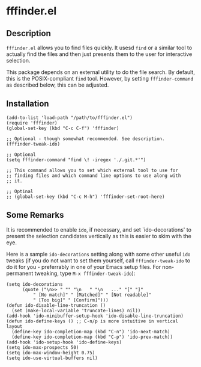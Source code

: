 # fffinder.el

## Description

`fffinder.el` allows you to find files quickly. It usesd `find`
or a similar tool to actually find the files and then just presents
them to the user for interactive selection.

This package depends on an external utility to do the file
search. By default, this is the POSIX-compliant `find` tool. However,
by setting `fffinder-command` as described below, this can be
adjusted.

## Installation

    (add-to-list 'load-path "/path/to/fffinder.el")
    (require 'fffinder)
    (global-set-key (kbd "C-c C-f") 'fffinder)
    
    ;; Optional - though somewhat recommended. See description.
    (fffinder-tweak-ido)
    
    ;; Optional
    (setq fffinder-command "find \! -iregex './.git.*'")
    
    ;; This command allows you to set which external tool to use for
    ;; finding files and which command line options to use along with
    ;; it.
    
    ;; Optinal
    ;; (global-set-key (kbd "C-c M-h") 'fffinder-set-root-here)

## Some Remarks

It is recommended to enable `ido`, if necessary, and set
`ido-decorations' to present the selection candidates vertically as
this is easier to skim with the eye.

Here is a sample `ido-decorations` setting along with some other
useful `ido` tweaks (if you do not want to set them yourself, call
`fffinder-tweak-ido` to do it for you - preferrably in one of your Emacs
setup files. For non-permanent tweaking, type `M-x fffinder-tweak-ido`):

    (setq ido-decorations
          (quote ("\n>> " "" "\n   " "\n   ..." "[" "]"
    	      " [No match]" " [Matched]" " [Not readable]"
    	      " [Too big]" " [Confirm]")))
    (defun ido-disable-line-truncation ()
      (set (make-local-variable 'truncate-lines) nil))
    (add-hook 'ido-minibuffer-setup-hook 'ido-disable-line-truncation)
    (defun ido-define-keys () ;; C-n/p is more intuitive in vertical layout
      (define-key ido-completion-map (kbd "C-n") 'ido-next-match)
      (define-key ido-completion-map (kbd "C-p") 'ido-prev-match))
    (add-hook 'ido-setup-hook 'ido-define-keys)
    (setq ido-max-prospects 50)
    (setq ido-max-window-height 0.75)
    (setq ido-use-virtual-buffers nil)
